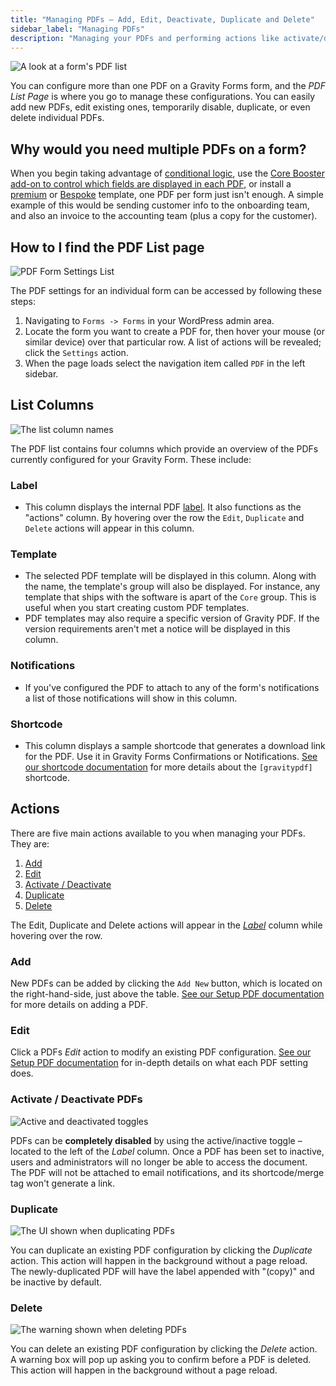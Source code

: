 ```yaml
---
title: "Managing PDFs – Add, Edit, Deactivate, Duplicate and Delete"
sidebar_label: "Managing PDFs"
description: "Managing your PDFs and performing actions like activate/deactivate, duplicate and deleting is a breeze – and it all can be done without a page reload!"
---
```


![A look at a form's PDF list](https://resources.gravitypdf.com/uploads/2021/08/V6-Managing-PDFs-List.png) 

You can configure more than one PDF on a Gravity Forms form, and the _PDF List Page_ is where you go to manage these configurations. You can easily add new PDFs, edit existing ones, temporarily disable, duplicate, or even delete individual PDFs. 

## Why would you need multiple PDFs on a form?

When you begin taking advantage of [conditional logic](setup-pdf.md#conditional-logic), use the [Core Booster add-on to control which fields are displayed in each PDF](../extensions/core-booster-add-on.md#customise-fields), or install a [premium](https://gravitypdf.com/store/#templates) or [Bespoke](https://gravitypdf.com/bespoke/) template, one PDF per form just isn't enough. A simple example of this would be sending customer info to the onboarding team, and also an invoice to the accounting team (plus a copy for the customer).

## How to I find the PDF List page

![PDF Form Settings List](https://resources.gravitypdf.com/uploads/2021/08/v6-GPDF-Settings-Page.png)

The PDF settings for an individual form can be accessed by following these steps:

1. Navigating to `Forms -> Forms` in your WordPress admin area.
1. Locate the form you want to create a PDF for, then hover your mouse (or similar device) over that particular row. A list of actions will be revealed; click the `Settings` action.
1. When the page loads select the navigation item called `PDF` in the left sidebar.

## List Columns 

![The list column names](https://resources.gravitypdf.com/uploads/2021/08/v6-PDF-List-Columns.png) 

The PDF list contains four columns which provide an overview of the PDFs currently configured for your Gravity Form. These include:

### Label
* This column displays the internal PDF [label](setup-pdf.md#label). It also functions as the "actions" column. By hovering over the row the `Edit`, `Duplicate` and `Delete` actions will appear in this column.

### Template 
* The selected PDF template will be displayed in this column. Along with the name, the template's group will also be displayed. For instance, any template that ships with the software is apart of the `Core` group. This is useful when you start creating custom PDF templates.
* PDF templates may also require a specific version of Gravity PDF. If the version requirements aren't met a notice will be displayed in this column.

### Notifications
* If you've configured the PDF to attach to any of the form's notifications a list of those notifications will show in this column.

### Shortcode
* This column displays a sample shortcode that generates a download link for the PDF. Use it in Gravity Forms Confirmations or Notifications. [See our shortcode documentation](shortcodes-and-mergetags.md) for more details about the `[gravitypdf]` shortcode.

## Actions 

There are five main actions available to you when managing your PDFs. They are:

1.  [Add](#add)
2.  [Edit](#edit)
3.  [Activate / Deactivate](#activate--deactivate-pdfs)
4.  [Duplicate](#duplicate)
5.  [Delete](#delete)

The Edit, Duplicate and Delete actions will appear in the [*Label*](#label) column while hovering over the row.

### Add 

New PDFs can be added by clicking the `Add New` button, which is located on the right-hand-side, just above the table. [See our Setup PDF documentation](setup-pdf.md) for more details on adding a PDF.

### Edit 

Click a PDFs *Edit* action to modify an existing PDF configuration. [See our Setup PDF documentation](setup-pdf.md) for  in-depth details on what each PDF setting does.

### Activate / Deactivate PDFs 

![Active and deactivated toggles](https://resources.gravitypdf.com/uploads/2021/08/v6-Activate-Deactivate-PDF.png) 

PDFs can be **completely disabled** by using the active/inactive toggle – located to the left of the _Label_ column. Once a PDF has been set to inactive, users and administrators will no longer be able to access the document. The PDF will not be attached to email notifications, and its shortcode/merge tag won't generate a link.

### Duplicate 

![The UI shown when duplicating PDFs](https://resources.gravitypdf.com/uploads/2022/01/PDF-Settings-Duplicate-PDF.png) 

You can duplicate an existing PDF configuration by clicking the *Duplicate* action. This action will happen in the background without a page reload. The newly-duplicated PDF will have the label appended with "(copy)" and be inactive by default.

### Delete 

![The warning shown when deleting PDFs](https://resources.gravitypdf.com/uploads/2021/08/v6-PDF-Delete.png) 

You can delete an existing PDF configuration by clicking the *Delete* action. A warning box will pop up asking you to confirm before a PDF is deleted. This action will happen in the background without a page reload.
